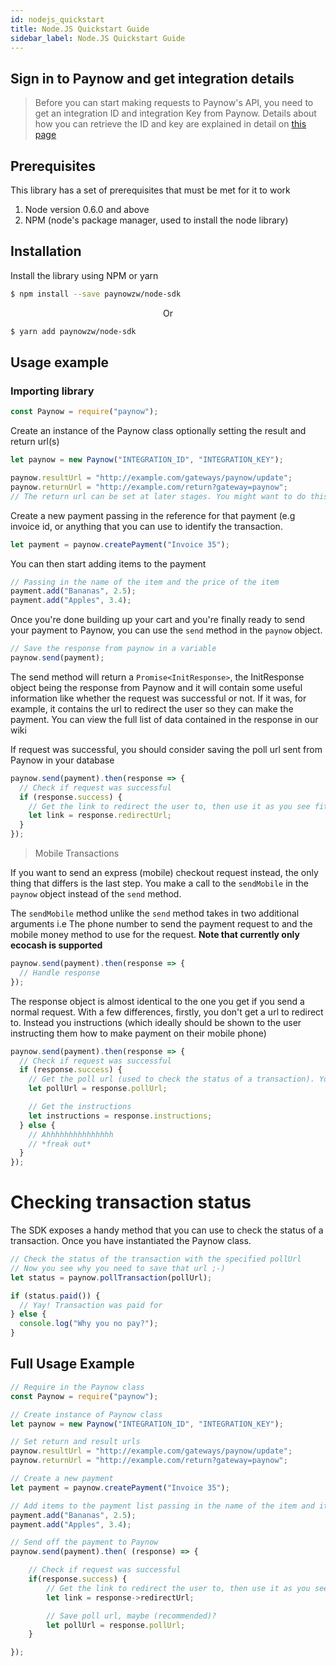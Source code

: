 ```yaml
---
id: nodejs_quickstart
title: Node.JS Quickstart Guide
sidebar_label: Node.JS Quickstart Guide
---
```


## Sign in to Paynow and get integration details

> Before you can start making requests to Paynow's API, you need to get an integration ID and integration Key from Paynow. Details about how you can retrieve the ID and key are explained in detail on [this page](generation.md)

## Prerequisites

This library has a set of prerequisites that must be met for it to work

1.  Node version 0.6.0 and above
1.  NPM (node's package manager, used to install the node library)

## Installation

Install the library using NPM or yarn

```sh
$ npm install --save paynowzw/node-sdk
```

<p align="center">
Or
</p>

```sh
$ yarn add paynowzw/node-sdk
```

## Usage example

### Importing library

```javascript
const Paynow = require("paynow");
```

Create an instance of the Paynow class optionally setting the result and return url(s)

```javascript
let paynow = new Paynow("INTEGRATION_ID", "INTEGRATION_KEY");

paynow.resultUrl = "http://example.com/gateways/paynow/update";
paynow.returnUrl = "http://example.com/return?gateway=paynow";
// The return url can be set at later stages. You might want to do this if you want to pass data to the return url (like the reference of the transaction)
```

Create a new payment passing in the reference for that payment (e.g invoice id, or anything that you can use to identify the transaction.

```javascript
let payment = paynow.createPayment("Invoice 35");
```

You can then start adding items to the payment

```javascript
// Passing in the name of the item and the price of the item
payment.add("Bananas", 2.5);
payment.add("Apples", 3.4);
```

Once you're done building up your cart and you're finally ready to send your payment to Paynow, you can use the `send` method in the `paynow` object.

```javascript
// Save the response from paynow in a variable
paynow.send(payment);
```

The send method will return a `Promise<InitResponse>`, the InitResponse object being the response from Paynow and it will contain some useful information like whether the request was successful or not. If it was, for example, it contains the url to redirect the user so they can make the payment. You can view the full list of data contained in the response in our wiki

If request was successful, you should consider saving the poll url sent from Paynow in your database

```javascript
paynow.send(payment).then(response => {
  // Check if request was successful
  if (response.success) {
    // Get the link to redirect the user to, then use it as you see fit
    let link = response.redirectUrl;
  }
});
```

> Mobile Transactions

If you want to send an express (mobile) checkout request instead, the only thing that differs is the last step. You make a call to the `sendMobile` in the `paynow` object
instead of the `send` method.

The `sendMobile` method unlike the `send` method takes in two additional arguments i.e The phone number to send the payment request to and the mobile money method to use for the request. **Note that currently only ecocash is supported**

```javascript
paynow.send(payment).then(response => {
  // Handle response
});
```

The response object is almost identical to the one you get if you send a normal request. With a few differences, firstly, you don't get a url to redirect to. Instead you instructions (which ideally should be shown to the user instructing them how to make payment on their mobile phone)

```javascript
paynow.send(payment).then(response => {
  // Check if request was successful
  if (response.success) {
    // Get the poll url (used to check the status of a transaction). You might want to save this in your DB
    let pollUrl = response.pollUrl;

    // Get the instructions
    let instructions = response.instructions;
  } else {
    // Ahhhhhhhhhhhhhhh
    // *freak out*
  }
});
```

# Checking transaction status

The SDK exposes a handy method that you can use to check the status of a transaction. Once you have instantiated the Paynow class.

```javascript
// Check the status of the transaction with the specified pollUrl
// Now you see why you need to save that url ;-)
let status = paynow.pollTransaction(pollUrl);

if (status.paid()) {
  // Yay! Transaction was paid for
} else {
  console.log("Why you no pay?");
}
```

## Full Usage Example

```javascript
// Require in the Paynow class
const Paynow = require("paynow");

// Create instance of Paynow class
let paynow = new Paynow("INTEGRATION_ID", "INTEGRATION_KEY");

// Set return and result urls
paynow.resultUrl = "http://example.com/gateways/paynow/update";
paynow.returnUrl = "http://example.com/return?gateway=paynow";

// Create a new payment
let payment = paynow.createPayment("Invoice 35");

// Add items to the payment list passing in the name of the item and it's price
payment.add("Bananas", 2.5);
payment.add("Apples", 3.4);

// Send off the payment to Paynow
paynow.send(payment).then( (response) => {

    // Check if request was successful
    if(response.success) {
        // Get the link to redirect the user to, then use it as you see fit
        let link = response->redirectUrl;

        // Save poll url, maybe (recommended)?
        let pollUrl = response.pollUrl;
    }

});
```
